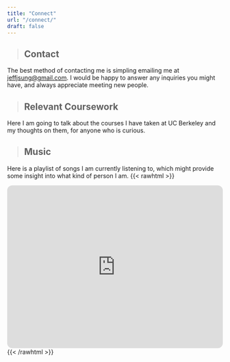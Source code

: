 ```yaml
---
title: "Connect"
url: "/connect/"
draft: false
---
```

>## Contact
The best method of contacting me is simpling emailing me at jeffjsung@gmail.com. I would be happy to answer any inquiries you might have, and always appreciate meeting new people.

>## Relevant Coursework
Here I am going to talk about the courses I have taken at UC Berkeley and my thoughts on them, for anyone who is curious.
>## Music
Here is a playlist of songs I am currently listening to, which might provide some insight into what kind of person I am. 
{{< rawhtml >}}
    <div>
        <iframe style="border-radius:12px" src="https://open.spotify.com/embed/playlist/0IFcUxXucMg1dX8LYKhvOm?utm_source=generator" width="100%" height="380" frameBorder="0" allowfullscreen="" allow="autoplay; clipboard-write; encrypted-media; fullscreen; picture-in-picture">
        </iframe>
    </div>
{{< /rawhtml >}}